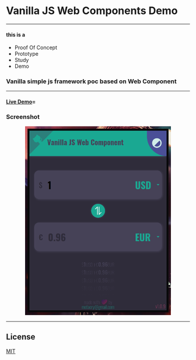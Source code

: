 # Vanilla JS Web Components Demo

---

#### this is a
- Proof Of Concept
- Prototype
- Study
- Demo

### Vanilla simple js framework poc based on Web Component

---

#### <a href="https://metaory.github.io/meta-vanilla-web-component/" target="_blank">Live Demo</a>=

### Screenshot

<p align="center">
  <img src="screenshot.png" width="400">
</p>

---

## License

[MIT](LICENSE)
